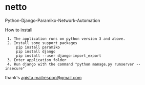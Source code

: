 # netto
Python-Django-Paramiko-Network-Automation

How to install

     1. The application runs on python version 3 and above.
     2. Install some support packages
         pip install paramiko
         pip install django
         pip install --user django-import_export
     3. Enter application folder
     4. Run django with the command "python manage.py runserver --insecure"

thank's
agista.mailrespon@gmail.com
